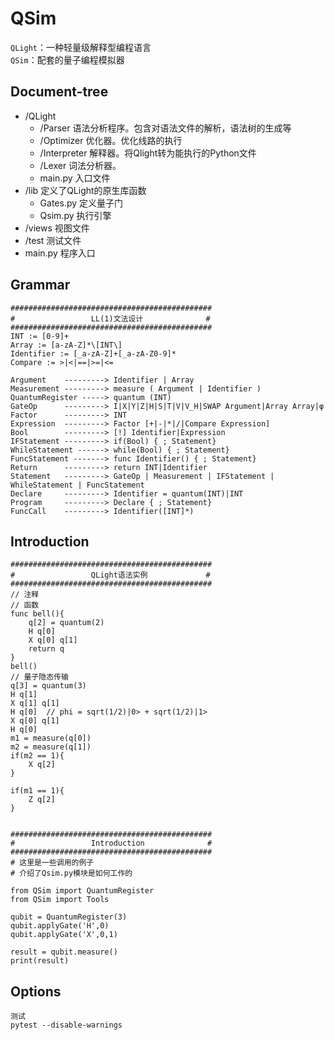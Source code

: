 # QSim
`QLight`：一种轻量级解释型编程语言  
`QSim`：配套的量子编程模拟器  
## Document-tree
* /QLight
   * /Parser 语法分析程序。包含对语法文件的解析，语法树的生成等
   * /Optimizer 优化器。优化线路的执行
   * /Interpreter 解释器。将Qlight转为能执行的Python文件
   * /Lexer 词法分析器。
   * main.py 入口文件
* /lib  定义了QLight的原生库函数
   * Gates.py 定义量子门
   * Qsim.py 执行引擎
* /views 视图文件
* /test 测试文件
* main.py 程序入口
## Grammar
```
#############################################
#                 LL(1)文法设计              #
#############################################
INT := [0-9]+
Array := [a-zA-Z]*\[INT\]
Identifier := [_a-zA-Z]+[_a-zA-Z0-9]*
Compare := >|<|==|>=|<=

Argument    ---------> Identifier | Array
Measurement ---------> measure ( Argument | Identifier )
QuantumRegister -----> quantum (INT)
GateOp      ---------> I|X|Y|Z|H|S|T|V|V_H|SWAP Argument|Array Array|φ
Factor      ---------> INT
Expression  ---------> Factor [+|-|*|/|Compare Expression]
Bool        ---------> [!] Identifier|Expression
IFStatement ---------> if(Bool) { ; Statement}
WhileStatement ------> while(Bool) { ; Statement}
FuncStatement -------> func Identifier() { ; Statement}
Return      ---------> return INT|Identifier
Statement   ---------> GateOp | Measurement | IFStatement | WhileStatement | FuncStatement
Declare     ---------> Identifier = quantum(INT)|INT
Program     ---------> Declare { ; Statement}
FuncCall    ---------> Identifier([INT]*)
```
## Introduction
```
#############################################
#                 QLight语法实例             #
#############################################
// 注释
// 函数
func bell(){
    q[2] = quantum(2)
    H q[0]
    X q[0] q[1]
    return q
}
bell()
// 量子隐态传输
q[3] = quantum(3)
H q[1]
X q[1] q[1]
H q[0]  // phi = sqrt(1/2)|0> + sqrt(1/2)|1>
X q[0] q[1]
H q[0]
m1 = measure(q[0])
m2 = measure(q[1])
if(m2 == 1){
    X q[2]
}

if(m1 == 1){
    Z q[2]
}


#############################################
#                 Introduction              #
#############################################
# 这里是一些调用的例子
# 介绍了Qsim.py模块是如何工作的

from QSim import QuantumRegister
from QSim import Tools

qubit = QuantumRegister(3)
qubit.applyGate('H',0)
qubit.applyGate('X',0,1)

result = qubit.measure()
print(result)
```
## Options
```
测试
pytest --disable-warnings  
```
